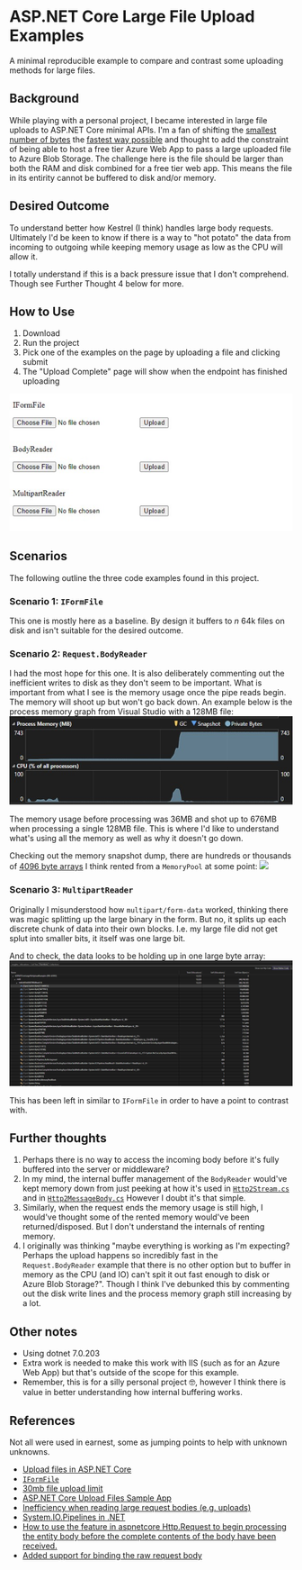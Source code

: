 # ASP.NET Core Large File Upload Examples
A minimal reproducible example to compare and contrast some uploading methods for large files.

## Background
While playing with a personal project, I became interested in large file uploads to ASP.NET Core minimal APIs. I'm a fan of shifting the [smallest number of bytes](https://github.com/nikouu/TinyWordle) the [fastest way possible](https://github.com/nikouu/dotnet-optimization-cheatsheet) and thought to add the constraint of being able to host a free tier Azure Web App to pass a large uploaded file to Azure Blob Storage. The challenge here is the file should be larger than both the RAM and disk combined for a free tier web app. This means the file in its entirity cannot be buffered to disk and/or memory.

## Desired Outcome
To understand better how Kestrel (I think) handles large body requests. Ultimately I'd be keen to know if there is a way to "hot potato" the data from incoming to outgoing while keeping memory usage as low as the CPU will allow it.

I totally understand if this is a back pressure issue that I don't comprehend. Though see Further Thought 4 below for more.

## How to Use
1. Download
2. Run the project
3. Pick one of the examples on the page by uploading a file and clicking submit
4. The "Upload Complete" page will show when the endpoint has finished uploading

![](images/webpage.jpg)

## Scenarios
The following outline the three code examples found in this project. 

### Scenario 1: `IFormFile`
This one is mostly here as a baseline. By design it buffers to *n* 64k files on disk and isn't suitable for the desired outcome.

### Scenario 2: `Request.BodyReader`
I had the most hope for this one. It is also deliberately commenting out the inefficient writes to disk as they don't seem to be important. What is important from what I see is the memory usage once the pipe reads begin. The memory will shoot up but won't go back down. An example below is the process memory graph from Visual Studio with a 128MB file:
![](images/processmemory1.jpg)

The memory usage before processing was 36MB and shot up to 676MB when processing a single 128MB file. This is where I'd like to understand what's using all the memory as well as why it doesn't go down.

Checking out the memory snapshot dump, there are hundreds or thousands of [4096 byte arrays](https://github.com/dotnet/aspnetcore/issues/30545#issuecomment-788072866) I think rented from a `MemoryPool` at some point:
![](images%5Cmemorysnapshot1.jpg)



### Scenario 3: `MultipartReader`
Originally I misunderstood how `multipart/form-data` worked, thinking there was magic splitting up the large binary in the form. But no, it splits up each discrete chunk of data into their own blocks. I.e. my large file did not get splut into smaller bits, it itself was one large bit.

And to check, the data looks to be holding up in one large byte array:
![](images/multipartperformance1.jpg)

This has been left in similar to `IFormFile` in order to have a point to contrast with.
## Further thoughts
1. Perhaps there is no way to access the incoming body before it's fully buffered into the server or middleware?
1. In my mind, the internal buffer management of the `BodyReader` would've kept memory down from just peeking at how it's used in [`Http2Stream.cs`](https://github.com/dotnet/aspnetcore/blob/7d0c27344d193cb6ad263732d1fef6d3e0fd1f71/src/Servers/Kestrel/Core/src/Internal/Http2/Http2Stream.cs#L497) and in [`Http2MessageBody.cs`](https://github.com/dotnet/aspnetcore/blob/bec278eabea54f63da15e10e654bdfa4168a2479/src/Servers/Kestrel/Core/src/Internal/Http2/Http2MessageBody.cs#L97) However I doubt it's that simple.
1. Similarly, when the request ends the memory usage is still high, I would've thought some of the rented memory would've been returned/disposed. But I don't understand the internals of renting memory.
1. I originally was thinking "maybe everything is working as I'm expecting? Perhaps the upload happens so incredibly fast in the `Request.BodyReader` example that there is no other option but to buffer in memory as the CPU (and IO) can't spit it out fast enough to disk or Azure Blob Storage?". Though I think I've debunked this by commenting out the disk write lines and the process memory graph still increasing by a lot.

## Other notes
- Using dotnet 7.0.203
- Extra work is needed to make this work with IIS (such as for an Azure Web App) but that's outside of the scope for this example.
- Remember, this is for a silly personal project 🤓, however I think there is value in better understanding how internal buffering works.


## References
Not all were used in earnest, some as jumping points to help with unknown unknowns.
- [Upload files in ASP.NET Core](https://learn.microsoft.com/en-us/aspnet/core/mvc/models/file-uploads?view=aspnetcore-7.0)
- [`IFormFile`](https://learn.microsoft.com/en-us/aspnet/core/release-notes/aspnetcore-7.0?source=recommendations&view=aspnetcore-7.0#file-uploads-using-iformfile-and-iformfilecollection)
- [30mb file upload limit](https://github.com/aspnet/Announcements/issues/267)
- [ASP.NET Core Upload Files Sample App](https://github.com/dotnet/AspNetCore.Docs/tree/main/aspnetcore/mvc/models/file-uploads/samples/3.x/SampleApp)
- [Inefficiency when reading large request bodies (e.g. uploads)](https://github.com/dotnet/aspnetcore/issues/32467)
- [System.IO.Pipelines in .NET](https://learn.microsoft.com/en-us/dotnet/standard/io/pipelines)
- [How to use the feature in aspnetcore Http.Request to begin processing the entity body before the complete contents of the body have been received.](https://github.com/dotnet/aspnetcore/issues/43084)
- [Added support for binding the raw request body](https://github.com/dotnet/aspnetcore/pull/39388)